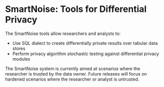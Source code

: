# SmartNoise: Tools for Differential Privacy

The SmartNoise tools allow researchers and analysts to: 

* Use SQL dialect to create differentially private results over tabular data stores
* Perform privacy algorithm stochastic testing against differential privacy modules

The SmartNoise system is currently aimed at scenarios where the researcher is trusted by the data owner.  Future releases will focus on hardened scenarios where the researcher or analyst is untrusted.  
